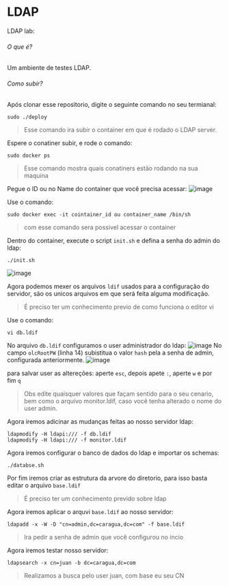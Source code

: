 # LDAP
LDAP lab:
###### O que é?
Um ambiente de testes LDAP.

###### Como subir?
Após clonar esse repositorio, digite o seguinte comando no seu termianal:
```
sudo ./deploy
```
> Esse comando ira subir o container em que é rodado o LDAP server.

Espere o conatiner subir, e rode o comando:
```
sudo docker ps
```
> Esse comando mostra quais conatiners estão rodando na sua maquina

Pegue o ID ou no Name do container que você precisa acessar:
![image](https://user-images.githubusercontent.com/32464161/141482774-473b4e0c-21e8-4562-8958-0b5e167316df.png)

Use o comando:
```
sudo docker exec -it cointainer_id ou container_name /bin/sh
```
> com esse comando sera possivel acessar o container

Dentro do container, execute o script `init.sh` e defina a senha do admin do ldap:
```
./init.sh
``` 
![image](https://user-images.githubusercontent.com/32464161/141483034-5782af2d-1ca2-43c6-bf7b-1b080138004a.png)


Agora podemos mexer os arquivos `ldif` usados para a configuração do servidor, são os unicos arquivos em que será feita alguma modificação. 
> É preciso ter um conhecimento previo de como funciona o editor vi

Use o comando:
```
vi db.ldif
```
No arquivo `db.ldif` configuramos o user administrador do ldap:
![image](https://user-images.githubusercontent.com/32464161/141483123-3271d71e-9833-4b1e-803f-0f5cef92face.png)
No campo `olcRootPW` (linha 14) subistitua o valor `hash` pela a senha de admin, configurada anteriormente.
![image](https://user-images.githubusercontent.com/32464161/141483224-5132869e-c1ff-403c-a538-e8c067631e19.png)

para salvar user as altereções:
aperte `esc`, depois apete `:`, aperte `w` e por fim `q`

>Obs edite quaisquer valores que façam sentido para o seu cenario, bem como o arquivo monitor.ldif, caso você tenha alterado o nome do user admin.

Agora iremos adicinar as mudanças feitas ao nosso servidor ldap:
```
ldapmodify -H ldapi:/// -f db.ldif
ldapmodify -H ldapi:/// -f monitor.ldif
```
Agora iremos configurar o banco de dados do ldap e importar os schemas:
```
./databse.sh
```
Por fim iremos criar as estrutura da arvore do diretorio, para isso basta editar o arquivo `base.ldif`
>É preciso ter um conhecimento prevido sobre ldap

Agora iremos aplicar o arquvi `base.ldif` ao nosso servidor:
```
ldapadd -x -W -D "cn=admin,dc=caragua,dc=com" -f base.ldif
```
> Ira pedir a senha de admin que você configurou no incio

Agora iremos testar nosso servidor:
```
ldapsearch -x cn=juan -b dc=caragua,dc=com
```
>Realizamos a busca pelo user juan, com base eu seu CN
